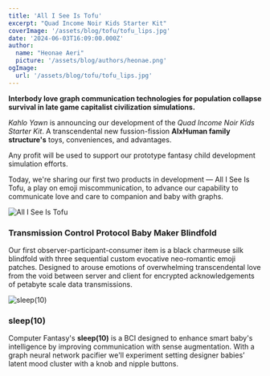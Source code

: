 ```yaml
---
title: 'All I See Is Tofu'
excerpt: "Quad Income Noir Kids Starter Kit"
coverImage: '/assets/blog/tofu/tofu_lips.jpg'
date: '2024-06-03T16:09:00.000Z'
author:
  name: "Heonae Aeri"
  picture: '/assets/blog/authors/heonae.png'
ogImage:
  url: '/assets/blog/tofu/tofu_lips.jpg'
---
```


**Interbody love graph communication technologies for population collapse survival in late game capitalist civilization simulations.**

*Kahlo Yawn* is announcing our development of the *Quad Income Noir Kids Starter Kit*. A transcendental new fussion-fission **AIxHuman family structure's** toys, conveniences, and advantages.

Any profit will be used to support our prototype fantasy child development simulation efforts.

Today, we're sharing our first two products in development — All I See Is Tofu, a play on emoji miscommunication, to advance our capability to communicate love and care to companion and baby with graphs.

![All I See Is Tofu](/assets/blog/tofu/all_i_see_is_tofu.png)

### **Transmission Control Protocol Baby Maker Blindfold**

Our first observer-participant-consumer item is a black charmeuse silk blindfold with three sequential custom evocative neo-romantic emoji patches.
Designed to arouse emotions of overwhelming transcendental love from the void between server and client for encrypted acknowledgements of petabyte scale data transmissions.

![sleep(10)](/assets/blog/tofu/sleep10.png)

### **sleep(10)**

Computer Fantasy's **sleep(10)** is a BCI designed to enhance smart baby's intelligence by improving communication with sense augmentation.
With a graph neural network pacifier we'll experiment setting designer babies’ latent mood cluster with a knob and nipple buttons.